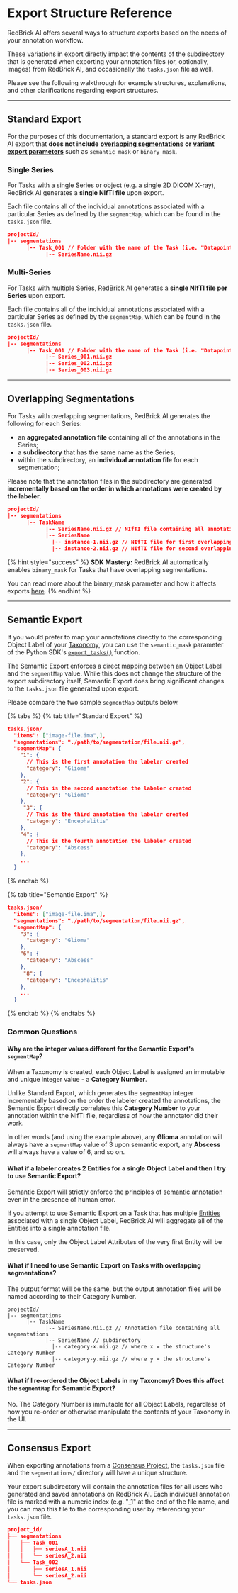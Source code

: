 # Export Structure Reference

RedBrick AI offers several ways to structure exports based on the needs of your annotation workflow.&#x20;

These variations in export directly impact the contents of the subdirectory that is generated when exporting your annotation files (or, optionally, images) from RedBrick AI, and occasionally the `tasks.json` file as well.

Please see the following walkthrough for example structures, explanations, and other clarifications regarding export structures.

***

## Standard Export

For the purposes of this documentation, a standard export is any RedBrick AI export that **does not include** [**overlapping segmentations**](../annotation/segmentation/overlapping-segmentations.md) **or** [**variant export parameters**](https://redbrick-sdk.readthedocs.io/en/stable/sdk.html#redbrick.export.Export.export\_tasks) such as `semantic_mask` or `binary_mask`.&#x20;

### Single Series

For Tasks with a single Series or object (e.g. a single 2D DICOM X-ray), RedBrick AI generates a **single NIfTI file** upon export.&#x20;

Each file contains all of the individual annotations associated with a particular Series as defined by the `segmentMap`, which can be found in the `tasks.json` file.

```json
projectId/
|-- segmentations
      |-- Task_001 // Folder with the name of the Task (i.e. "Datapoint" on the Data Page)
            |-- SeriesName.nii.gz
```

### Multi-Series

For Tasks with multiple Series, RedBrick AI generates a **single NIfTI file per Series** upon export.&#x20;

Each file contains all of the individual annotations associated with a particular Series as defined by the `segmentMap`, which can be found in the `tasks.json` file.

```json
projectId/
|-- segmentations
      |-- Task_001 // Folder with the name of the Task (i.e. "Datapoint" on the Data Page)
            |-- Series_001.nii.gz
            |-- Series_002.nii.gz
            |-- Series_003.nii.gz
```

***

## Overlapping Segmentations

For Tasks with overlapping segmentations, RedBrick AI generates the following for each Series:

* an **aggregated annotation file** containing all of the annotations in the Series;
* a **subdirectory** that has the same name as the Series;
* within the subdirectory, an **individual annotation file** for each segmentation;

Please note that the annotation files in the subdirectory are generated **incrementally based on the order in which annotations were created by the labeler**.

```json
projectId/
|-- segmentations
      |-- TaskName
            |-- SeriesName.nii.gz // NIfTI file containing all annotations
            |-- SeriesName 
              |-- instance-1.nii.gz // NIfTI file for first overlapping segmentation
              |-- instance-2.nii.gz // NIfTI file for second overlapping segmentation
```

{% hint style="success" %}
**SDK Mastery:** RedBrick AI automatically enables `binary_mask` for Tasks that have overlapping segmentations.&#x20;

You can read more about the binary\_mask parameter and how it affects exports [here](https://redbrick-sdk.readthedocs.io/en/stable/sdk.html#redbrick.export.Export.export\_tasks).
{% endhint %}

***

## Semantic Export

If you would prefer to map your annotations directly to the corresponding Object Label of your [Taxonomy](../projects/taxonomies/#object-label-types), you can use the `semantic_mask` parameter of the Python SDK's [`export_tasks()`](https://redbrick-sdk.readthedocs.io/en/stable/sdk.html#redbrick.export.Export.export\_tasks) function.&#x20;

The Semantic Export enforces a direct mapping between an Object Label and the `segmentMap` value. While this does not change the structure of the export subdirectory itself, Semantic Export does bring significant changes to the `tasks.json` file generated upon export.

Please compare the two sample `segmentMap` outputs below.

{% tabs %}
{% tab title="Standard Export" %}
```json
tasks.json/
  "items": ["image-file.ima",],
  "segmentations": "./path/to/segmentation/file.nii.gz",
  "segmentMap": {
    "1": {
      // This is the first annotation the labeler created
      "category": "Glioma"
    },
    "2": {
      // This is the second annotation the labeler created
      "category": "Glioma"
    },
     "3": {
      // This is the third annotation the labeler created
      "category": "Encephalitis"
    },
    "4": {
      // This is the fourth annotation the labeler created
      "category": "Abscess"
    },
    ...
  }
```
{% endtab %}

{% tab title="Semantic Export" %}
```json
tasks.json/
  "items": ["image-file.ima",],
  "segmentations": "./path/to/segmentation/file.nii.gz",
  "segmentMap": {
    "3": {
      "category": "Glioma"
    },
    "6": {
      "category": "Abscess"
    },
     "8": {
      "category": "Encephalitis"
    },
    ...
  }
```
{% endtab %}
{% endtabs %}

### Common Questions

#### Why are the integer values different for the Semantic Export's `segmentMap`?&#x20;

When a Taxonomy is created, each Object Label is assigned an immutable and unique integer value - a **Category Number**.&#x20;

Unlike Standard Export, which generates the `segmentMap` integer incrementally based on the order the labeler created the annotations, the Semantic Export directly correlates this **Category Number** to your annotation within the NIfTI file, regardless of how the annotator did their work.

In other words (and using the example above), any **Glioma** annotation will always have a `segmentMap` value of 3 upon semantic export, any **Abscess** will always have a value of 6, and so on.

#### What if a labeler creates 2 Entities for a single Object Label and then I try to use Semantic Export?

Semantic Export will strictly enforce the principles of [semantic annotation](../annotation/segmentation/#instance-vs.-semantic-segmentation) even in the presence of human error.&#x20;

If you attempt to use Semantic Export on a Task that has multiple [Entities](https://docs.redbrickai.com/annotation/creating-editing-and-deleting-annotations#creating-object-labels) associated with a single Object Label, RedBrick AI will aggregate all of the Entities into a single annotation file.&#x20;

In this case, only the Object Label Attributes of the very first Entity will be preserved.

#### What if I need to use Semantic Export on Tasks with overlapping segmentations?

The output format will be the same, but the output annotation files will be named according to their Category Number.

```
projectId/
|-- segmentations
      |-- TaskName
            |-- SeriesName.nii.gz // Annotation file containing all segmentations
            |-- SeriesName // subdirectory
              |-- category-x.nii.gz // where x = the structure's Category Number
              |-- category-y.nii.gz // where y = the structure's Category Number
```

#### What if I re-ordered the Object Labels in my Taxonomy? Does this affect the `segmentMap` for Semantic Export?

No. The Category Number is immutable for all Object Labels, regardless of how you re-order or otherwise manipulate the contents of your Taxonomy in the UI.

***

## Consensus Export

When exporting annotations from a [Consensus Project](../projects/consensus-inter-annotator-agreement/), the `tasks.json` file and the `segmentations/` directory will have a unique structure.&#x20;

Your export subdirectory will contain the annotation files for all users who generated and saved annotations on RedBrick AI. Each individual annotation file is marked with a numeric index (e.g. "\_1" at the end of the file name, and you can map this file to the corresponding user by referencing your `tasks.json` file.

```json
project_id/
├── segmentations
│   ├── Task_001
│   │   ├── seriesA_1.nii
│   │   └── seriesA_2.nii
│   └── Task_002
│       ├── seriesA_1.nii
│       └── seriesA_2.nii
└── tasks.json
```
